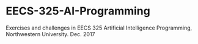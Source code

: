 # EECS-325-AI-Programming
Exercises and challenges in EECS 325 Artificial Intelligence Programming, Northwestern University. Dec. 2017 
